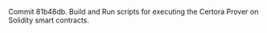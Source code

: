 Commit 81b48db.                    Build and Run scripts for executing the Certora Prover on Solidity smart contracts.